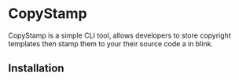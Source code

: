# CopyStamp

CopyStamp is a simple CLI tool, allows developers to store copyright templates then stamp them to your their source code a in blink.

## Installation
